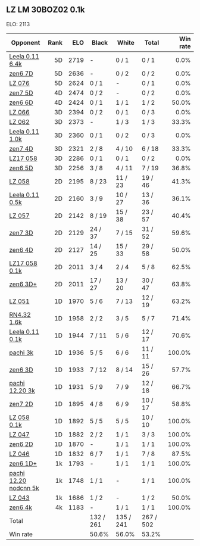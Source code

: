 ## LZ LM 30BOZ02 0.1k ##

ELO: 2113

Opponent | Rank | ELO | Black | White | Total | Win rate
---------|-----:|----:|-------|-------|-------|-------:
[Leela 0.11 6.4k](Leela%200.11%206.4k.md) | 5D | 2719 | - | 0 / 1 | 0 / 1 | 0.0%
[zen6 7D](zen6%207D.md) | 5D | 2636 | - | 0 / 2 | 0 / 2 | 0.0%
[LZ 076](LZ%20076.md) | 5D | 2624 | 0 / 1 | - | 0 / 1 | 0.0%
[zen7 5D](zen7%205D.md) | 4D | 2474 | 0 / 2 | - | 0 / 2 | 0.0%
[zen6 6D](zen6%206D.md) | 4D | 2424 | 0 / 1 | 1 / 1 | 1 / 2 | 50.0%
[LZ 066](LZ%20066.md) | 3D | 2394 | 0 / 2 | 0 / 1 | 0 / 3 | 0.0%
[LZ 062](LZ%20062.md) | 3D | 2373 | - | 1 / 3 | 1 / 3 | 33.3%
[Leela 0.11 1.0k](Leela%200.11%201.0k.md) | 3D | 2360 | 0 / 1 | 0 / 2 | 0 / 3 | 0.0%
[zen7 4D](zen7%204D.md) | 3D | 2321 | 2 / 8 | 4 / 10 | 6 / 18 | 33.3%
[LZ17 058](LZ17%20058.md) | 3D | 2286 | 0 / 1 | 0 / 1 | 0 / 2 | 0.0%
[zen6 5D](zen6%205D.md) | 3D | 2256 | 3 / 8 | 4 / 11 | 7 / 19 | 36.8%
[LZ 058](LZ%20058.md) | 2D | 2195 | 8 / 23 | 11 / 23 | 19 / 46 | 41.3%
[Leela 0.11 0.5k](Leela%200.11%200.5k.md) | 2D | 2160 | 3 / 9 | 10 / 27 | 13 / 36 | 36.1%
[LZ 057](LZ%20057.md) | 2D | 2142 | 8 / 19 | 15 / 38 | 23 / 57 | 40.4%
[zen7 3D](zen7%203D.md) | 2D | 2129 | 24 / 37 | 7 / 15 | 31 / 52 | 59.6%
[zen6 4D](zen6%204D.md) | 2D | 2127 | 14 / 25 | 15 / 33 | 29 / 58 | 50.0%
[LZ17 058 0.1k](LZ17%20058%200.1k.md) | 2D | 2011 | 3 / 4 | 2 / 4 | 5 / 8 | 62.5%
[zen6 3D+](zen6%203D+.md) | 2D | 2011 | 17 / 27 | 13 / 20 | 30 / 47 | 63.8%
[LZ 051](LZ%20051.md) | 1D | 1970 | 5 / 6 | 7 / 13 | 12 / 19 | 63.2%
[RN4.32 1.6k](RN4.32%201.6k.md) | 1D | 1958 | 2 / 2 | 3 / 5 | 5 / 7 | 71.4%
[Leela 0.11 0.1k](Leela%200.11%200.1k.md) | 1D | 1944 | 7 / 11 | 5 / 6 | 12 / 17 | 70.6%
[pachi 3k](pachi%203k.md) | 1D | 1936 | 5 / 5 | 6 / 6 | 11 / 11 | 100.0%
[zen6 3D](zen6%203D.md) | 1D | 1933 | 7 / 12 | 8 / 14 | 15 / 26 | 57.7%
[pachi 12.20 3k](pachi%2012.20%203k.md) | 1D | 1931 | 5 / 9 | 7 / 9 | 12 / 18 | 66.7%
[zen7 2D](zen7%202D.md) | 1D | 1895 | 4 / 8 | 6 / 9 | 10 / 17 | 58.8%
[LZ 058 0.1k](LZ%20058%200.1k.md) | 1D | 1892 | 5 / 5 | 5 / 5 | 10 / 10 | 100.0%
[LZ 047](LZ%20047.md) | 1D | 1882 | 2 / 2 | 1 / 1 | 3 / 3 | 100.0%
[zen6 2D](zen6%202D.md) | 1D | 1870 | - | 1 / 1 | 1 / 1 | 100.0%
[LZ 046](LZ%20046.md) | 1D | 1832 | 6 / 7 | 1 / 1 | 7 / 8 | 87.5%
[zen6 1D+](zen6%201D+.md) | 1k | 1793 | - | 1 / 1 | 1 / 1 | 100.0%
[pachi 12.20 nodcnn 5k](pachi%2012.20%20nodcnn%205k.md) | 1k | 1748 | 1 / 1 | - | 1 / 1 | 100.0%
[LZ 043](LZ%20043.md) | 1k | 1686 | 1 / 2 | - | 1 / 2 | 50.0%
[zen6 4k](zen6%204k.md) | 4k | 1183 | - | 1 / 1 | 1 / 1 | 100.0%
Total | | | 132 / 261 | 135 / 241 | 267 / 502 | 
Win rate| | | 50.6% | 56.0% | 53.2% | 
